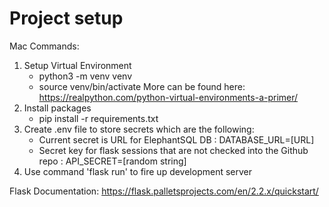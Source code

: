 # Project setup

Mac Commands:
1. Setup Virtual Environment
    - python3 -m venv venv
    - source venv/bin/activate
    More can be found here: https://realpython.com/python-virtual-environments-a-primer/
2. Install packages
    - pip install -r requirements.txt
3. Create .env file to store secrets which are the following:
    - Current secret is URL for ElephantSQL DB : DATABASE_URL=[URL]
    - Secret key for flask sessions that are not checked into the Github repo : API_SECRET=[random string]
4. Use command 'flask run' to fire up development server

Flask Documentation: https://flask.palletsprojects.com/en/2.2.x/quickstart/
